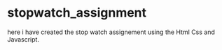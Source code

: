 # stopwatch_assignment
here i have created the stop watch assignement using the Html Css and Javascript.
